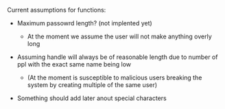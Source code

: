 Current assumptions for functions:

- Maximum passowrd length? (not implented yet)
    - At the moment we assume the user will not make anything overly long

- Assuming handle will always be of reasonable length due to number of ppl with the exact same name being low
    - (At the moment is susceptible to malicious users breaking the system by creating multiple of the same user)

- Something should add later anout special characters